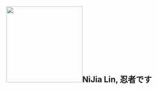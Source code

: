 <h2><img src='https://sprofile.line-scdn.net/0hKvTokLy9FFl5FgPUaxBqJglGFzNaZ01LXHRabxhFTDlNI1taBiVZaB5CSjtHJ1YJACJSN0xFHjp1BWM_Z0DobX4mSm5EJFoIU3lbvg' width=200 height=200>NiJia Lin, 忍者です</h2>